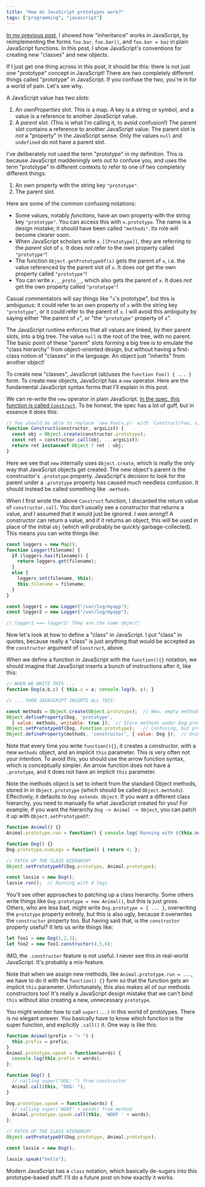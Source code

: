 ```yaml
---
title: "How do JavaScript prototypes work?"
tags: ["programming", "javascript"]
---
```


[In my previous post](/2020/11/01/what-does-the-dot-do-in-javascript/),
I showed how "inheritance" works in JavaScript,
by reimplementing the forms `foo.bar`, `foo.bar()`, and `foo.bar = baz`
in plain JavaScript functions.
In this post, I show JavaScript's conventions for creating new "classes" and new objects.

If I just get one thing across in this post, it should be this:
there is not just one "prototype" concept in JavaScript!
There are _two_ completely different things called "prototype" in JavaScript.
If you confuse the two, you're in for a world of pain.
Let's see why.

A JavaScript value has two _slots_:

1. An _ownProperties_ slot.
   This is a map.
   A key is a string or symbol,
   and a value is a reference to another JavaScript value.
2. A _parent_ slot.
   (This is what I'm calling it, to avoid confusion!)
   The parent slot contains a reference to another JavaScript value.
   The parent slot is _not_ a "property" in the JavaScript sense.
   Only the values `null` and `undefined` do not have a parent slot.

I've deliberately not used the term "prototype" in my definition.
This is because JavaScript maddeningly sets out to confuse you,
and uses the term "prototype" in different contexts
to refer to one of two completely different things:

1. An own property with the string key `"prototype"`.
1. The parent slot.

Here are some of the common  confusing notations:

* Some values, notably _functions_, have an own property with the string key `"prototype"`.
  You can access this with `x.prototype`.
  The name is a design mistake;
  it should have been called `"methods"`.
  Its role will become clearer soon.
* When JavaScript scholars write `x.[[Prototype]]`,
  they are referring to the _parent_ slot of `x`.
  It does _not_ refer to the own property called `"prototype"`!
* The function `Object.getPrototypeOf(x)`
  gets the parent of `x`,
  i.e. the value referenced by the parent slot of `x`.
  It does _not_ get the own property called `"prototype"`!
* You can write `x.__proto__`,
  which also gets the parent of `x`.
  It does _not_ get the own property called `"prototype"`!

Casual commentators will say things like "`x`'s prototype",
but this is ambiguous:
it could refer to an own property of `x` with the string key `"prototype"`,
or it could refer to the parent of `x`.
I will avoid this ambiguity by saying either
"the parent of `x`", or "the `"prototype"` property of `x`".

The JavaScript runtime enforces that 
all values are linked, by their parent slots, into a big tree.
The value `null` is the root of the tree, with no parent.
The basic point of these "parent" slots forming a big tree
is to emulate the "class hierarchy" from object-oriented design,
but without having a first-class notion of "classes" in the language.
An object just "inherits" from another object!

To create new "classes", JavaScript (ab)uses the `function Foo() { ... }` form.
To create new objects, JavaScript has a `new` operator.
Here are the fundamental JavaScript syntax forms that I'll explain in this post.

We can re-write the `new` operator in plain JavaScript.
[In the spec, this function is called `Construct`](https://www.ecma-international.org/ecma-262/10.0/index.html#sec-construct).
To be honest, the spec has a lot of guff, but in essence it does this:

```js
// You should be able to replace `new Foo(x,y)` with `Construct(Foo, x, y)`
function Construct(constructor, argsList) {
  const obj = Object.create(constructor.prototype);
  const ret = constructor.call(obj, ...argsList);
  return ret instanceof Object ? ret : obj;
}
```

Here we see that `new` internally uses `Object.create`,
which is really the only way that JavaScript objects get created.
The new object's parent is the constructor's `.prototype` property.
JavaScript's decision to look for the parent under a `.prototype` property has caused much needless confusion.
It should instead be called something like `.methods`.

When I first wrote the above `Construct` function,
I discarded the return value of `constructor.call`.
You don't usually see a constructor that returns a value,
and I assumed that it would just be ignored.
_I was wrong!!_
A constructor can return a value,
and if it returns an object,
this will be used in place of the initial `obj`
(which will probably be quickly garbage-collected).
This means you can write things like:

```js
const loggers = new Map();
function Logger(filename) {
  if (loggers.has(filename)) {
    return loggers.get(filename);
  }
  else {
    loggers.set(filename, this);
    this.filename = filename;
  }
}

const logger1 = new Logger("/var/log/myapp");
const logger2 = new Logger("/var/log/myapp");

// logger1 === logger2! They are the same object!
```

Now let's look at how to define a "class" in JavaScript.
I put "class" in quotes, because really a "class" is just 
anything that would be accepted as the `constructor` argument of `Construct`, above.

When we define a function in JavaScript with the `function(){}` notation,
we should imagine that JavaScript inserts a bunch of instructions after it,
like this:

```js
// WHEN WE WRITE THIS ...
function Dog(a,b,c) { this.a = a; console.log(b, c); }

// ... THEN JAVASCRIPT INSERTS ALL THIS:

const methods = Object.create(Object.prototype);  // New, empty methods for the user to fill out
Object.defineProperty(Dog, 'prototype', 
  { value: methods, writable: true });  // Store methods under Dog.prototype, for `new` to find
Object.setPrototypeOf(Dog, Function.prototype);   // Confusing, but provides things like Dog.apply(...)
Object.defineProperty(methods, 'constructor', { value: Dog });  // Unimportant; lets us do `new dog.constructor(4,5,6)`
```

Note that every time you write `function(){}`, 
it creates a constructor, with a new `methods` object, and an implicit `this` parameter.
This is very often not your intention.
To avoid this, you should use the arrow function syntax, which is conceptually simpler.
An arrow function does not have a `.prototype`,
and it does not have an implicit `this` parameter.

Note the methods object is set to inherit from the standard Object methods,
stored in in `Object.prototype` (which should be called `Object.methods`).
Effectively, it defaults to `Dog extends Object`.
If you want a different class hierarchy, 
you need to manually fix what JavaScript created for you!
For example, if you want the hierarchy `Dog -> Animal -> Object`,
you can patch it up with `Object.setPrototypeOf`:

```js
function Animal() {}
Animal.prototype.run = function() { console.log(`Running with ${this.numLegs()} legs`); };

function Dog() {}
Dog.prototype.numLegs = function() { return 4; };

// PATCH UP THE CLASS HIERARCHY
Object.setPrototypeOf(Dog.prototype, Animal.prototype);

const lassie = new Dog();
lassie.run();  // Running with 4 legs
```

You'll see other approaches to patching up a class hierarchy.
Some others write things like `Dog.prototype = new Animal()`,
but this is just _gross_.
Others, who are less bad, might write `Dog.prototype = { ... }`,
overwriting the `prototype` property entirely,
but this is also ugly,
because it overwrites the `constructor` property too.
But having said that, is the `constructor` property useful?
It lets us write things like: 

```js
let foo1 = new Dog(1,2,3); 
let foo2 = new foo1.constructor(4,5,6);
```

IMO, the `.constructor` feature is not useful.
I never see this in real-world JavaScript.
It's probably a mis-feature.

Note that when we assign new methods,
like `Animal.prototype.run = ...`,
we have to do it with the `function() {}` form
so that the function gets an implicit `this` parameter.
Unfortunately, this also makes all of our methods constructors too!
It's really a JavaScript design mistake
that we can't bind `this` without also creating a new, unnecessary `prototype`.

You might wonder how to call `super(...)` in this world of prototypes.
There is no elegant answer.
You basically have to know which function is the super function,
and explicitly `.call()` it.
One way is like this:

```js
function Animal(prefix = "> ") {
  this.prefix = prefix;
}
Animal.prototype.speak = function(words) {
  console.log(this.prefix + words); 
};

function Dog() {
  // calling super("DOG: ") from constructor
  Animal.call(this, "DOG: ");
}

Dog.prototype.speak = function(words) {
  // calling super('WOOF' + words) from method
  Animal.prototype.speak.call(this, 'WOOF ' + words);
};

// PATCH UP THE CLASS HIERARCHY
Object.setPrototypeOf(Dog.prototype, Animal.prototype);

const lassie = new Dog();

lassie.speak("hello");
```

Modern JavaScript has a `class` notation,
which basically de-sugars into this prototype-based stuff.
I'll do a future post on how exactly it works.